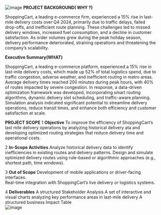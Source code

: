 ![image](https://github.com/user-attachments/assets/9736da9f-077f-4135-bbc5-709658f527d2)
**PROJECT BACKGROUND( WHY ?)**

ShoppingCart, a leading e-commerce firm, experienced a 15% rise in last-mile delivery costs over Q4 2024, primarily due to traffic delays, failed drop-offs, and inefficient route planning. These challenges led to missed delivery windows, increased fuel consumption, and a decline in customer satisfaction. As order volumes grew during the peak holiday season, delivery performance deteriorated, straining operations and threatening the company’s scalability.


**Executive Summary(WHAT)**

ShoppingCart, a leading e-commerce platform, experienced a 15% rise in last-mile delivery costs, which made up 52% of total logistics spend, due to traffic congestion, adverse weather, and inefficient routing in metro areas. Average delivery times reached 200 minutes during peak hours, with 40% of routes impacted by severe congestion. In response, a data-driven optimization framework was developed, incorporating smart routing algorithms, dynamic delivery slot scheduling, and traffic-aware planning. Simulation analysis indicated significant potential to streamline delivery operations, reduce transit times, and enhance both efficiency and customer satisfaction at scale.



**PROJECT SCOPE**
1  **Objective**
 To improve the efficiency of ShoppingCart’s last mile delivery operations by analyzing historical delivery ata and developing optimized routing strategies that reduce delivery time and operational costs.

2  **In-Scope Activities** Analyze historical delivery data to identify inefficiencies in existing routes and delivery patterns.
 Design and simulate optimized delivery routes using rule-based or algorithmic approaches (e.g., shortest path, time windows).

3  **Out of Scope**
 Development of mobile applications or driver-facing interfaces.   
 Real-time integration with ShoppingCart’s live delivery or logistics systems.

4  **Deliverables**
A structured Stakeholder Analysis 
A  set of interactive and visual charts analyzing key performance areas in last-mile delivery
A structured business Impact Table  
![image](https://github.com/user-attachments/assets/164e2ad5-be99-41fd-b10e-9adc16c81433)












